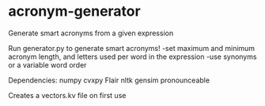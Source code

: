 # acronym-generator
Generate smart acronyms from a given expression

Run generator.py to generate smart acronyms!
-set maximum and minimum acronym length, and letters used per word in the expression
-use synonyms or a variable word order

Dependencies: 
  numpy
  cvxpy
  Flair
  nltk
  gensim
  pronounceable
 
Creates a vectors.kv file on first use
  
